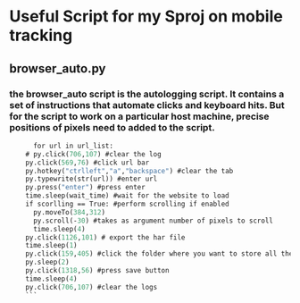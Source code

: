 # Useful Script for my Sproj on mobile tracking

## browser_auto.py

### the browser_auto script is the autologging script. It contains a set of instructions that automate clicks and keyboard hits. But for the script to work on a particular host machine, precise positions of pixels need to added to the script.

```def run_automation(url_list):
      for url in url_list:
    # py.click(706,107) #clear the log
    py.click(569,76) #click url bar
    py.hotkey("ctrlleft","a","backspace") #clear the tab
    py.typewrite(str(url)) #enter url
    py.press("enter") #press enter
    time.sleep(wait_time) #wait for the website to load
    if scorlling == True: #perform scrolling if enabled
      py.moveTo(384,312)
      py.scroll(-30) #takes as argument number of pixels to scroll
      time.sleep(4)
    py.click(1126,101) # export the har file
    time.sleep(1)
    py.click(159,405) #click the folder where you want to store all the data (in this it is website_data)
    py.sleep(2)
    py.click(1318,56) #press save button
    time.sleep(4)
    py.click(706,107) #clear the logs
    ```
